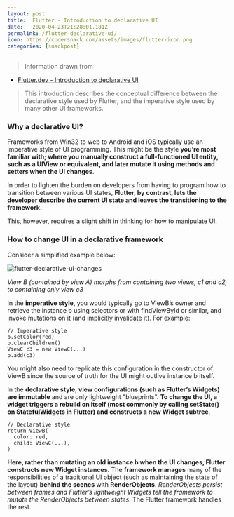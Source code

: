 ```yaml
---
layout: post
title:  Flutter - Introduction to declarative UI
date:   2020-04-23T21:28:01.181Z
permalink: /flutter-declarative-ui/
icon: https://codersnack.com/assets/images/flutter-icon.png
categories: [snackpost]
---
```


> Information drawn from 
- [Flutter.dev - Introduction to declarative UI](https://flutter.dev/docs/get-started/flutter-for/declarative)

> This introduction describes the conceptual difference between the declarative style used by Flutter, and the imperative style used by many other UI frameworks.

### Why a declarative UI?
Frameworks from Win32 to web to Android and iOS typically use an imperative style of UI programming. This might be the style **you’re most familiar with; where you manually construct a full-functioned UI entity, such as a UIView or equivalent, and later mutate it using methods and setters when the UI changes**.

In order to lighten the burden on developers from having to program how to transition between various UI states, **Flutter, by contrast, lets the developer describe the current UI state and leaves the transitioning to the framework.**

This, however, requires a slight shift in thinking for how to manipulate UI.

### How to change UI in a declarative framework
Consider a simplified example below:

![flutter-declarative-ui-changes](https://codersnack.com/assets/images/flutter-declarative-ui-changes.png)

*View B (contained by view A) morphs from containing two views, c1 and c2, to containing only view c3*

In the **imperative style**, you would typically go to ViewB’s owner and retrieve the instance b using selectors or with findViewById or similar, and invoke mutations on it (and implicitly invalidate it). For example:

```
// Imperative style
b.setColor(red)
b.clearChildren()
ViewC c3 = new ViewC(...)
b.add(c3)
```

You might also need to replicate this configuration in the constructor of ViewB since the source of truth for the UI might outlive instance b itself.

In the **declarative style**, **view configurations (such as Flutter’s Widgets) are immutable** and are only lightweight "blueprints". **To change the UI, a widget triggers a rebuild on itself (most commonly by calling setState() on StatefulWidgets in Flutter) and constructs a new Widget subtree**.

```
// Declarative style
return ViewB(
  color: red,
  child: ViewC(...),
)
```
**Here, rather than mutating an old instance b when the UI changes, Flutter constructs new Widget instances**. The **framework manages** many of the responsibilities of a traditional UI object (such as maintaining the state of the layout) **behind the scenes** with **RenderObjects**. *RenderObjects persist between frames and Flutter’s lightweight Widgets tell the framework to mutate the RenderObjects between states*. The Flutter framework handles the rest.